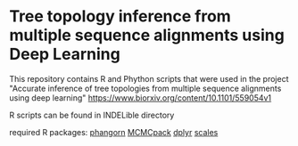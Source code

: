 # Tree topology inference from multiple sequence alignments using Deep Learning

This repository contains R and Phython scripts that were used in the project "Accurate inference of tree topologies from multiple sequence alignments using deep learning" https://www.biorxiv.org/content/10.1101/559054v1 

R scripts can be found in INDELible directory 

required R packages: 
[phangorn](https://cran.r-project.org/web/packages/phangorn/index.html)
[MCMCpack](https://cran.r-project.org/web/packages/MCMCpack/index.html)
[dplyr](https://cran.r-project.org/web/packages/dplyr/index.html)
[scales](https://cran.r-project.org/web/packages/scales/index.html)
